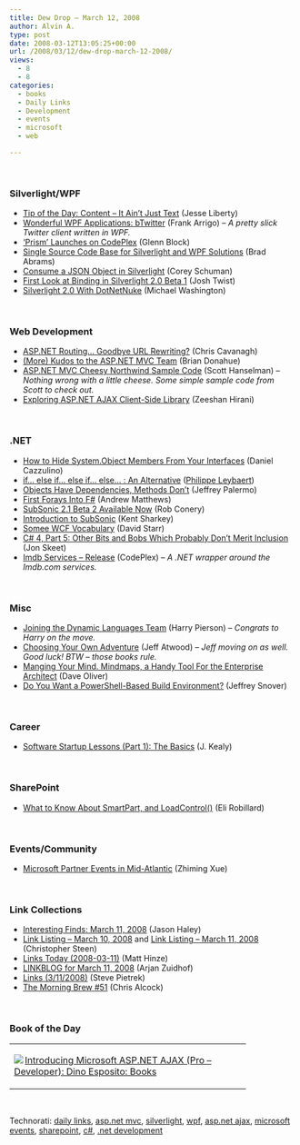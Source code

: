 ```yaml
---
title: Dew Drop – March 12, 2008
author: Alvin A.
type: post
date: 2008-03-12T13:05:25+00:00
url: /2008/03/12/dew-drop-march-12-2008/
views:
  - 8
  - 8
categories:
  - books
  - Daily Links
  - Development
  - events
  - microsoft
  - web

---
```

&nbsp;

### Silverlight/WPF

  * [Tip of the Day: Content &#8211; It Ain&#8217;t Just Text][1] (Jesse Liberty)
  * [Wonderful WPF Applications: bTwitter][2] (Frank Arrigo) &#8211; _A pretty slick Twitter client written in WPF._
  * [&#8216;Prism&#8217; Launches on CodePlex][3] (Glenn Block)
  * [Single Source Code Base for Silverlight and WPF Solutions][4] (Brad Abrams)
  * [Consume a JSON Object in Silverlight][5] (Corey Schuman)
  * [First Look at Binding in Silverlight 2.0 Beta 1][6] (Josh Twist)
  * [Silverlight 2.0 With DotNetNuke][7] (Michael Washington)

&nbsp;

### Web Development

  * [ASP.NET Routing&#8230; Goodbye URL Rewriting?][8] (Chris Cavanagh)
  * [(More) Kudos to the ASP.NET MVC Team][9] (Brian Donahue)
  * [ASP.NET MVC Cheesy Northwind Sample Code][10] (Scott Hanselman) &#8211; _Nothing wrong with a little cheese. Some simple sample code from Scott to check out._
  * [Exploring ASP.NET AJAX Client-Side Library][11] (Zeeshan Hirani)

&nbsp;

### .NET

  * [How to Hide System.Object Members From Your Interfaces][12] (Daniel Cazzulino)
  * [if&#8230; else if&#8230; else if&#8230; else&#8230; : An Alternative][13] ([Philippe Leybaert][14])
  * [Objects Have Dependencies, Methods Don&#8217;t][15] (Jeffrey Palermo)
  * [First Forays Into F#][16] (Andrew Matthews)
  * [SubSonic 2.1 Beta 2 Available Now][17] (Rob Conery)
  * [Introduction to SubSonic][18] (Kent Sharkey)
  * [Somee WCF Vocabulary][19] (David Starr)
  * [C# 4, Part 5: Other Bits and Bobs Which Probably Don&#8217;t Merit Inclusion][20] (Jon Skeet)
  * [Imdb Services &#8211; Release][21] (CodePlex) &#8211; _A .NET wrapper around the Imdb.com services._

&nbsp;

### Misc

  * [Joining the Dynamic Languages Team][22] (Harry Pierson) &#8211; _Congrats to Harry on the move._
  * [Choosing Your Own Adventure][23] (Jeff Atwood) &#8211; _Jeff moving on as well. Good luck! BTW &#8211; those books rule._
  * [Manging Your Mind. Mindmaps, a Handy Tool For the Enterprise Architect][24] (Dave Oliver)
  * [Do You Want a PowerShell-Based Build Environment?][25] (Jeffrey Snover)

&nbsp;

### Career

  * [Software Startup Lessons (Part 1): The Basics][26] (J. Kealy)

&nbsp;

### SharePoint

  * [What to Know About SmartPart, and LoadControl()][27] (Eli Robillard)

&nbsp;

### Events/Community

  * [Microsoft Partner Events in Mid-Atlantic][28] (Zhiming Xue)

&nbsp;

### Link Collections

  * [Interesting Finds: March 11, 2008][29] (Jason Haley)
  * [Link Listing &#8211; March 10, 2008][30] and [Link Listing &#8211; March 11, 2008][31] (Christopher Steen)
  * [Links Today (2008-03-11)][32] (Matt Hinze)
  * [LINKBLOG for March 11, 2008][33] (Arjan Zuidhof)
  * [Links (3/11/2008)][34] (Steve Pietrek)
  * [The Morning Brew #51][35] (Chris Alcock)

&nbsp;

### Book of the Day

<div class="wlWriterSmartContent" id="scid:7dc1bd33-94bd-46fd-a20b-0131235bcd47:535e1e0d-845a-4027-bcd6-90a04f51fa60" style="padding-right: 0px; display: inline; padding-left: 0px; float: none; padding-bottom: 0px; margin: 0px; padding-top: 0px">
  <table cellspacing="0" cellpadding="2" width="400" border="0" unselectable="on">
    <tr>
      <td valign="top" width="400">
        <p>
          <a title="Introducing Microsoft  ASP.NET AJAX (Pro - Developer): Dino Esposito: Books" href="http://www.amazon.com/exec/obidos/ASIN/0735624135/alvinashcraft-20"><img data-recalc-dims="1" decoding="async" src="https://i0.wp.com/images.amazon.com/images/P/0735624135.01.MZZZZZZZ.jpg?w=660" border="0" align="left" style="float:left" />Introducing Microsoft ASP.NET AJAX (Pro &#8211; Developer): Dino Esposito: Books</a>
        </p>
      </td>
    </tr>
  </table>
</div>

&nbsp;

<div class="wlWriterSmartContent" id="scid:C16BAC14-9A3D-4c50-9394-FBFEF7A93539:dcb7a656-6183-4975-a436-89580bef7126" style="padding-right: 0px; display: inline; padding-left: 0px; padding-bottom: 0px; margin: 0px; padding-top: 0px">
  <!--dotnetkickit-->
</div>

<div class="wlWriterSmartContent" id="scid:d7bf807d-7bb0-458a-811f-90c51817d5c2:c6daccea-ced7-4053-a8ef-bd807267d192" style="padding-right: 0px; display: inline; padding-left: 0px; padding-bottom: 0px; margin: 0px; padding-top: 0px">
  <p>
    <span class="TagSite">Technorati:</span> <a href="http://technorati.com/tag/daily+links" rel="tag" class="tag">daily links</a>, <a href="http://technorati.com/tag/asp.net+mvc" rel="tag" class="tag">asp.net mvc</a>, <a href="http://technorati.com/tag/silverlight" rel="tag" class="tag">silverlight</a>, <a href="http://technorati.com/tag/wpf" rel="tag" class="tag">wpf</a>, <a href="http://technorati.com/tag/asp.net+ajax" rel="tag" class="tag">asp.net ajax</a>, <a href="http://technorati.com/tag/microsoft+events" rel="tag" class="tag">microsoft events</a>, <a href="http://technorati.com/tag/sharepoint" rel="tag" class="tag">sharepoint</a>, <a href="http://technorati.com/tag/c#" rel="tag" class="tag">c#</a>, <a href="http://technorati.com/tag/.net+development" rel="tag" class="tag">.net development</a><br /><!-- StartInsertedTags: daily links, asp.net mvc, silverlight, wpf, asp.net ajax, microsoft events, sharepoint, c#, .net development :EndInsertedTags -->
  </p>
</div>

 [1]: http://silverlight.net/blogs/jesseliberty/archive/2008/03/11/tip-of-the-day-content-it-ain-t-just-text.aspx
 [2]: http://blogs.msdn.com/frankarr/archive/2008/03/10/wonderful-wpf-applications-btwitter.aspx
 [3]: http://blogs.msdn.com/gblock/archive/2008/03/12/prism-launches-on-codeplex.aspx
 [4]: http://blogs.msdn.com/brada/archive/2008/03/11/single-source-code-base-for-silverlight-and-wpf-solutions.aspx
 [5]: http://simplesilverlight.wordpress.com/2008/03/12/consume-a-json-object-in-silverlight/
 [6]: http://www.thejoyofcode.com/First_look_at_Binding_in_Silverlight_2_0_Beta_1.aspx
 [7]: http://www.dotnetnuke.com/community/blogs/tabid/825/entryid/1758/default.aspx
 [8]: http://chriscavanagh.wordpress.com/2008/03/11/aspnet-routing-goodbye-url-rewriting/
 [9]: http://persistall.com/archive/2008/03/11/more-kudos-to-the-asp.net-mvc-team.aspx
 [10]: http://www.hanselman.com/blog/ASPNETMVCCheesyNorthwindSampleCode.aspx
 [11]: http://weblogs.asp.net/zeeshanhirani/archive/2008/03/09/exploring-asp-net-ajax-client-side-library.aspx
 [12]: http://www.clariusconsulting.net/blogs/kzu/archive/2008/03/10/58301.aspx
 [13]: http://www.blog.activa.be/2008/03/11/ifElseIfElseIfElseAnAlternative.aspx
 [14]: http://www.blog.activa.be
 [15]: http://codebetter.com/blogs/jeffrey.palermo/archive/2008/03/11/objects-have-dependencies-methods-don-t.aspx
 [16]: http://aabs.wordpress.com/2008/03/11/first-forays-into-f/
 [17]: http://blog.wekeroad.com/2008/03/11/subsonic-21-beta-2-available-now/
 [18]: http://dotnetslackers.com/articles/aspnet/IntroductionToSubSonic.aspx
 [19]: http://elegantcode.com/2008/03/11/some-wcf-vocabulary/
 [20]: http://msmvps.com/blogs/jon.skeet/archive/2008/03/11/c-4-part-5-other-bits-and-bobs-which-probably-don-t-merit-inclusion.aspx
 [21]: http://www.codeplex.com/imdb/Release/ProjectReleases.aspx?ReleaseId=11605
 [22]: http://devhawk.net/2008/03/11/Joining+The+Dynamic+Languages+Team.aspx
 [23]: http://www.codinghorror.com/blog/archives/001074.html
 [24]: http://geekswithblogs.net/SabotsShell/archive/2008/03/10/managing-your-mind.-mindmaps-a-handy-tool-for-the-enterprise.aspx
 [25]: http://blogs.msdn.com/powershell/archive/2008/03/12/do-you-want-a-powershell-based-build-environment.aspx
 [26]: http://blog.lavablast.com/post/2008/03/Software-Startup-Lessons-(Part-1)-The-Basics.aspx
 [27]: http://weblogs.asp.net/erobillard/archive/2008/03/04/what-to-know-about-smartpart-and-loadcontrol.aspx
 [28]: http://blogs.msdn.com/zxue/archive/2008/03/11/microsoft-partner-events-in-mid-atlantic.aspx
 [29]: http://jasonhaley.com/blog/archive/2008/03/11/141310.aspx
 [30]: http://dotnetjunkies.com/WebLog/csteen/archive/2008/03/11/453144.aspx
 [31]: http://dotnetjunkies.com/WebLog/csteen/archive/2008/03/12/453435.aspx
 [32]: http://mhinze.com/links-today-2008-03-11/
 [33]: http://arjansworld.blogspot.com/2008/03/linkblog-for-march-11-2008.html
 [34]: http://spietrek.blogspot.com/2008/03/links-3112008.html
 [35]: http://blog.cwa.me.uk/2008/03/12/the-morning-brew-51/